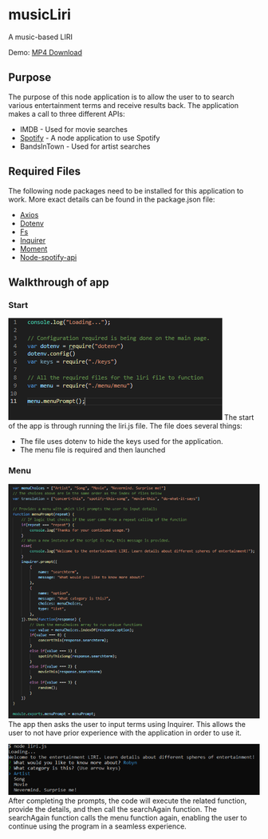 # musicLiri
A music-based LIRI

Demo: [MP4 Download](https://github.com/calvinshin/musicLiri/blob/master/other%20files/Demo.mp4)

## Purpose ##
The purpose of this node application is to allow the user to to search various entertainment terms and receive results back. The application makes a call to three different APIs: 
* IMDB - Used for movie searches 
* [Spotify](https://www.npmjs.com/package/node-spotify-api) - A node application to use Spotify
* BandsInTown - Used for artist searches

## Required Files ##
The following node packages need to be installed for this application to work. More exact details can be found in the package.json file:
* [Axios](https://www.npmjs.com/package/axios)
* [Dotenv](https://www.npmjs.com/package/dotenv)
* [Fs](https://node.readthedocs.io/en/latest/api/fs/)
* [Inquirer](https://www.npmjs.com/package/inquirer)
* [Moment](https://www.npmjs.com/package/moment)
* [Node-spotify-api](https://www.npmjs.com/package/node-spotify-api)

## Walkthrough of app
### Start ###
![Start Code](/other%20files/Liri.png)
The start of the app is through running the liri.js file. The file does several things:
* The file uses dotenv to hide the keys used for the application. 
* The menu file is required and then launched


### Menu ###
![Menu](/other%20files/MenuCode.png)
The app then asks the user to input terms using Inquirer. This allows the user to not have prior experience with the application in order to use it.

![Menu](/other%20files/Menu.png)
After completing the prompts, the code will execute the related function, provide the details, and then call the searchAgain function. The searchAgain function calls the menu function again, enabling the user to continue using the program in a seamless experience.

